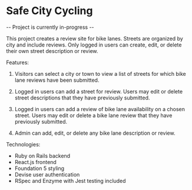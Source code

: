 # Safe City Cycling

-- Project is currently in-progress --

This project creates a review site for bike lanes. Streets are organized by city and include reviews. Only logged in users can create, edit, or delete their own street description or review.

Features:

1.  Visitors can select a city or town to view a list of streets for which bike lane reviews have been submitted.

2.  Logged in users can add a street for review. Users may edit or delete street descriptions that they have previously submitted.

3.  Logged in users can add a review of bike lane availability on a chosen street. Users may edit or delete a bike lane review that they have previously submitted.

4.  Admin can add, edit, or delete any bike lane description or review.


Technologies:
* Ruby on Rails backend
* React.js frontend
* Foundation 5 styling
* Devise user authentication
* RSpec and Enzyme with Jest testing included


